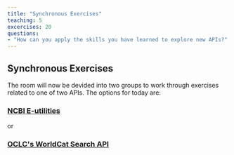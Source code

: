 ```yaml
---
title: "Synchronous Exercises"
teaching: 5
excercises: 20 
questions: 
- "How can you apply the skills you have learned to explore new APIs?"
---
```


## Synchronous Exercises 

The room will now be devided into two groups to work through exercises related to one of two APIs. The options for today are: 


### [NCBI E-utilities](https://joshuadull.github.io/APIs-for-Libraries/07-NCBI-E-Utilities/index.html)

or 

### [OCLC's WorldCat Search API](https://joshuadull.github.io/APIs-for-Libraries/08-OCLC-WorldCatSearch-API/index.html)
